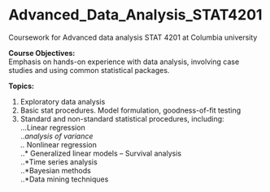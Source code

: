 # Advanced_Data_Analysis_STAT4201
Coursework for Advanced data analysis STAT 4201 at Columbia university 

**Course Objectives:** <br />
Emphasis on hands-on experience with data analysis, involving case studies and using common statistical packages.


**Topics:** <br />
1. Exploratory data analysis<br />
2. Basic stat procedures. Model formulation, goodness-of-fit testing<br />
3. Standard and non-standard statistical procedures, including: <br />
...Linear regression <br />
..*analysis of variance  <br />
..* Nonlinear regression <br />
..* Generalized linear models –  Survival analysis <br />
..*Time series analysis <br />
..*Bayesian methods <br />
..*Data mining techniques <br />
